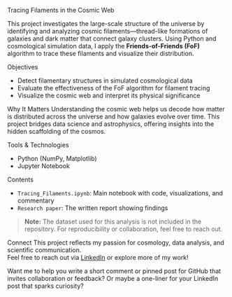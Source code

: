 Tracing Filaments in the Cosmic Web

This project investigates the large-scale structure of the universe by identifying and analyzing cosmic filaments—thread-like formations of galaxies and dark matter that connect galaxy clusters. Using Python and cosmological simulation data, I apply the **Friends-of-Friends (FoF)** algorithm to trace these filaments and visualize their distribution.

Objectives
- Detect filamentary structures in simulated cosmological data  
- Evaluate the effectiveness of the FoF algorithm for filament tracing  
- Visualize the cosmic web and interpret its physical significance

Why It Matters
Understanding the cosmic web helps us decode how matter is distributed across the universe and how galaxies evolve over time. This project bridges data science and astrophysics, offering insights into the hidden scaffolding of the cosmos.

Tools & Technologies
- Python (NumPy, Matplotlib)
- Jupyter Notebook

Contents
- `Tracing_Filaments.ipynb`: Main notebook with code, visualizations, and commentary  
- `Research paper`: The written report showing findings

> **Note:** The dataset used for this analysis is not included in the repository. For reproducibility or collaboration, feel free to reach out.

Connect
This project reflects my passion for cosmology, data analysis, and scientific communication.  
Feel free to reach out via [LinkedIn](https://www.linkedin.com/in/ntsikelelo) or explore more of my work!


Want me to help you write a short comment or pinned post for GitHub that invites collaboration or feedback? Or maybe a one-liner for your LinkedIn post that sparks curiosity?
